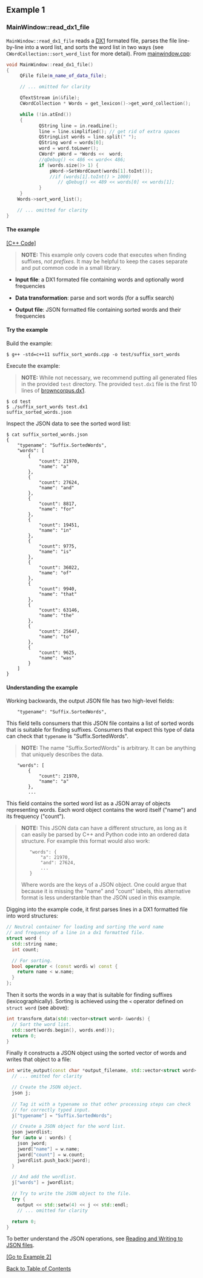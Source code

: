 ## Example 1

### MainWindow::read_dx1_file

`MainWindow::read_dx1_file` reads a [DX1](https://github.com/markandrus/DX1/blob/master/README.md) formated file, parses the file line-by-line into a word list, and sorts the word list in two ways (see `CWordCollection::sort_word_list` for more detail). From [mainwindow.cpp](https://github.com/edahlgren/QtLing/blob/6df4bf4898274a26db7fc961f4cc7e8f7c0a91e/QtLing/mainwindow.cpp#L610):

```c++
void MainWindow::read_dx1_file()
{
     QFile file(m_name_of_data_file);

     // ... omitted for clarity

     QTextStream in(&file);
     CWordCollection * Words = get_lexicon()->get_word_collection();

     while (!in.atEnd())
     {
            QString line = in.readLine();
            line = line.simplified(); // get rid of extra spaces
            QStringList words = line.split(" ");
            QString word = words[0];
            word = word.toLower();
            CWord* pWord = *Words <<  word;
            //qDebug() << 486 << word<< 486;
            if (words.size()> 1) {
                pWord->SetWordCount(words[1].toInt());
                //if (words[1].toInt() > 1000)
                   // qDebug() << 489 << words[0] << words[1];
            }
     }
    Words->sort_word_list();

    // ... omitted for clarity
}
```

#### The example

[[C++ Code]](https://github.com/edahlgren/QtLing/blob/master/docs/design/RFC-modular-reusable-steps/examples/suffix_sort_words.cpp)

> **NOTE:** This example only covers code that executes when finding suffixes, *not prefixes*. It may be helpful to keep the cases separate and put common code in a small library.

+ **Input file**: a DX1 formated file containing words and optionally word frequencies

+ **Data transformation**: parse and sort words (for a suffix search)

+ **Output file**: JSON formatted file containing sorted words and their frequencies

#### Try the example

Build the example:

```
$ g++ -std=c++11 suffix_sort_words.cpp -o test/suffix_sort_words
```

Execute the example:

> **NOTE:** While not necessary, we recommend putting all generated files in the provided `test` directory. The provided `test.dx1` file is the first 10 lines of [browncorpus.dx1](https://github.com/edahlgren/QtLing/blob/master/QtLing/browncorpus.dx1).

```
$ cd test
$ ./suffix_sort_words test.dx1
suffix_sorted_words.json
```

Inspect the JSON data to see the sorted word list:

```
$ cat suffix_sorted_words.json
{
    "typename": "Suffix.SortedWords",
    "words": [
        {
            "count": 21970,
            "name": "a"
        },
        {
            "count": 27624,
            "name": "and"
        },
        {
            "count": 8817,
            "name": "for"
        },
        {
            "count": 19451,
            "name": "in"
        },
        {
            "count": 9775,
            "name": "is"
        },
        {
            "count": 36022,
            "name": "of"
        },
        {
            "count": 9940,
            "name": "that"
        },
        {
            "count": 63146,
            "name": "the"
        },
        {
            "count": 25647,
            "name": "to"
        },
        {
            "count": 9625,
            "name": "was"
        }
    ]
}
```

#### Understanding the example

Working backwards, the output JSON file has two high-level fields:

```
    "typename": "Suffix.SortedWords",
```

This field tells consumers that this JSON file contains a list of sorted words that is suitable for finding suffixes. Consumers that expect this type of data can check that `typename` is "Suffix.SortedWords".

> **NOTE:** The name "Suffix.SortedWords" is arbitrary. It can be anything that uniquely describes the data.

```
    "words": [
        {
            "count": 21970,
            "name": "a"
        },
        ...
```

This field contains the sorted word list as a JSON array of objects representing words. Each word object contains the word itself ("name") and its frequency ("count").

> **NOTE:** This JSON data can have a different structure, as long as it can easily be parsed by C++ and Python code into an ordered data structure. For example this format would also work:
>
> ```
>    "words": {
>        "a": 21970,
>        "and": 27624,
>        ...
>    }
> ```
>
> Where words are the keys of a JSON object. One could argue that because it is missing the "name" and "count" labels, this alternative format is less understanble than the JSON used in this example.

Digging into the example code, it first parses lines in a DX1 formatted file into word structures:

```c++
// Neutral container for loading and sorting the word name
// and frequency of a line in a dx1 formatted file.
struct word {
  std::string name;
  int count;

  // For sorting.
  bool operator < (const word& w) const {
    return name < w.name;
  }
};
```

Then it sorts the words in a way that is suitable for finding suffixes (lexicographically). Sorting is achieved using the `<` operator defined on `struct word` (see above):

```c++
int transform_data(std::vector<struct word> &words) {
  // Sort the word list.
  std::sort(words.begin(), words.end());
  return 0;
}
```

Finally it constructs a JSON object using the sorted vector of words and writes that object to a file:

```c++
int write_output(const char *output_filename, std::vector<struct word> &words) {
  // ... omitted for clarity

  // Create the JSON object.
  json j;
  
  // Tag it with a typename so that other processing steps can check
  // for correctly typed input.
  j["typename"] = "Suffix.SortedWords";

  // Create a JSON object for the word list.
  json jwordlist;
  for (auto w : words) {
    json jword;
    jword["name"] = w.name;
    jword["count"] = w.count;
    jwordlist.push_back(jword);
  }

  // And add the wordlist.
  j["words"] = jwordlist;

  // Try to write the JSON object to the file.
  try {
    output << std::setw(4) << j << std::endl;
    // ... omitted for clarity

  return 0;
}
```

To better understand the JSON operations, see [Reading and Writing to JSON files](./Example4.md).

[[Go to Example 2]](./Example2.md)

[Back to Table of Contents](../README.md)
